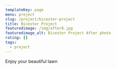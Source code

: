 ```yaml
---
templateKey: page
menu: project
slug: /project/bicester-project
title: Bicester Project
featuredimage: /img/after8.jpg
featuredimage_alt: Bicester Project After photo
rating: []
tags:
  - project
---
```


Enjoy your beautiful lawn
